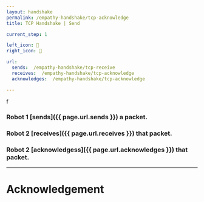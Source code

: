 ```yaml
---
layout: handshake
permalink: /empathy-handshake/tcp-acknowledge
title: TCP Handshake | Send

current_step: 1

left_icon: 🤖
right_icon: 🤖

url:
  sends:  /empathy-handshake/tcp-receive
  receives:  /empathy-handshake/tcp-acknowledge
  acknowledges:  /empathy-handshake/tcp-acknowledge

---
```


f

### Robot 1 [sends]({{ page.url.sends }}) a packet. 

### Robot 2 [receives]({{ page.url.receives }}) that packet.

### Robot 2 [acknowledgess]({{ page.url.acknowledges }}) that packet.

---

# Acknowledgement